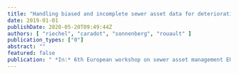 ```yaml
---
title: "Handling biased and incomplete sewer asset data for deterioration modelling"
date: 2019-01-01
publishDate: 2020-05-20T09:49:44Z
authors: [ "riechel", "caradot", "sonnenberg", "rouault" ]
publication_types: ["0"]
abstract: ""
featured: false
publication: " *In:* 6th European workshop on sewer asset management EURO-SAM. Delft, Netherlands. 18-19 June 2019"
---
```


